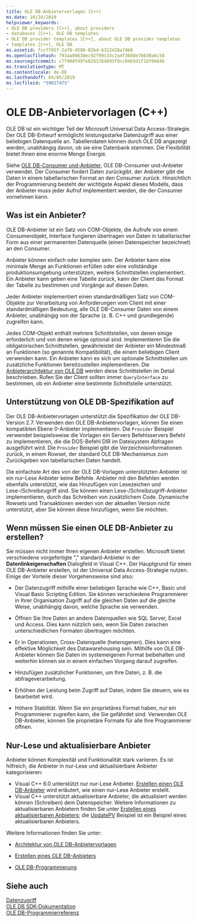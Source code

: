```yaml
---
title: OLE DB-Anbietervorlagen (C++)
ms.date: 10/24/2018
helpviewer_keywords:
- OLE DB providers [C++], about providers
- databases [C++], OLE DB templates
- OLE DB provider templates [C++], about OLE DB provider templates
- templates [C++], OLE DB
ms.assetid: fccff85f-2af8-4500-82bd-6312d28a74b8
ms.openlocfilehash: 793aa08630ec92f99c33c2a4f3688e78630a6c58
ms.sourcegitcommit: c7f90df497e6261764893f9cc04b5d1f1bf0b64b
ms.translationtype: MT
ms.contentlocale: de-DE
ms.lasthandoff: 04/05/2019
ms.locfileid: "59027475"
---
```

# <a name="ole-db-provider-templates-c"></a>OLE DB-Anbietervorlagen (C++)

OLE DB ist ein wichtiger Teil der Microsoft Universal Data Access-Strategie. Der OLE DB-Entwurf ermöglicht leistungsstarke Datenzugriff aus einer beliebigen Datenquelle an. Tabellendaten können durch OLE DB angezeigt werden, unabhängig davon, ob sie eine Datenbank stammen. Die Flexibilität bietet Ihnen eine enorme Menge Energie.

Siehe [OLE DB-Consumer und-Anbieter](../../data/oledb/ole-db-consumers-and-providers.md), OLE DB-Consumer und-Anbieter verwendet. Der Consumer fordert Daten zurückgibt. der Anbieter gibt die Daten in einem tabellarischen Format an den Consumer zurück. Hinsichtlich der Programmierung besteht der wichtigste Aspekt dieses Modells, dass der Anbieter muss jeder Aufruf implementiert werden, die der Consumer vornehmen kann.

## <a name="what-is-a-provider"></a>Was ist ein Anbieter?

OLE DB-Anbieter ist ein Satz von COM-Objekte, die Aufrufe von einem Consumerobjekt, Interface fungieren übertragen von Daten in tabellarischer Form aus einer permanenten Datenquelle (einen Datenspeicher bezeichnet) an den Consumer.

Anbieter können einfach oder komplex sein. Der Anbieter kann eine minimale Menge an Funktionen erfüllen oder eine vollständige produktionsumgebung unterstützen, weitere Schnittstellen implementiert. Ein Anbieter kann geben eine Tabelle zurück, kann der Client das Format der Tabelle zu bestimmen und Vorgänge auf diesen Daten.

Jeder Anbieter implementiert einen standardmäßigen Satz von COM-Objekte zur Verarbeitung von Anforderungen vom Client mit einer standardmäßigen Bedeutung, alle OLE DB-Consumer Daten von einem Anbieter, unabhängig von der Sprache (z. B. C++ und grundlegende) zugreifen kann.

Jedes COM-Objekt enthält mehrere Schnittstellen, von denen einige erforderlich und von denen einige optional sind. Implementieren Sie die obligatorischen Schnittstellen, gewährleistet der Anbieter ein Mindestmaß an Funktionen (so genannte Kompatibilität), die einem beliebigen Client verwenden kann. Ein Anbieter kann es sich um optionale Schnittstellen um zusätzliche Funktionen bereitzustellen implementieren. Die [Anbieterarchitektur von OLE DB](../../data/oledb/ole-db-provider-template-architecture.md) werden diese Schnittstellen im Detail beschrieben. Rufen Sie der Client sollten immer `QueryInterface` zu bestimmen, ob ein Anbieter eine bestimmte Schnittstelle unterstützt.

## <a name="ole-db-specification-level-support"></a>Unterstützung von OLE DB-Spezifikation auf

Der OLE DB-Anbietervorlagen unterstützt die Spezifikation der OLE DB-Version 2.7. Verwenden den OLE DB-Anbietervorlagen, können Sie einen kompatiblen Ebene 0-Anbieter implementieren. Die `Provider` Beispiel verwendet beispielsweise die Vorlagen ein Servers Befehlsservers Befehl zu implementieren, die die DOS-Befehl DIR im Dateisystem Abfragen ausgeführt wird. Die `Provider` Beispiel gibt die Verzeichnisinformationen zurück, in einem Rowset, der standard OLE DB-Mechanismus zum Zurückgeben von tabellarischen Daten handelt.

Die einfachste Art des von der OLE DB-Vorlagen unterstützten Anbieter ist ein nur-Lese Anbieter keine Befehle. Anbieter mit den Befehlen werden ebenfalls unterstützt, wie das Hinzufügen von Lesezeichen und Lese-/Schreibzugriff sind. Sie können einen Lese-/Schreibzugriff-Anbieter implementieren, durch das Schreiben von zusätzlichem Code. Dynamische Rowsets und Transaktionen werden von der aktuellen Version nicht unterstützt, aber Sie können diese hinzufügen, wenn Sie möchten.

## <a name="when-do-you-need-to-create-an-ole-db-provider"></a>Wenn müssen Sie einen OLE DB-Anbieter zu erstellen?

Sie müssen nicht immer Ihren eigenen Anbieter erstellen. Microsoft bietet verschiedene vorgefertigte "," standard-Anbieter in der **Datenlinkeigenschaften** Dialogfeld in Visual C++. Der Hauptgrund für einen OLE DB-Anbieter erstellen, ist der Universal Data Access-Strategie nutzen. Einige der Vorteile dieser Vorgehensweise sind also:

- Der Datenzugriff mithilfe einer beliebigen Sprache wie C++, Basic und Visual Basic Scripting Edition. Sie können verschiedene Programmierer in Ihrer Organisation Zugriff auf die gleichen Daten auf die gleiche Weise, unabhängig davon, welche Sprache sie verwenden.

- Öffnen Sie Ihre Daten an andere Datenquellen wie SQL Server, Excel und Access. Dies kann nützlich sein, wenn Sie Daten zwischen unterschiedlichen Formaten übertragen möchten.

- Er in Operationen, Cross-Datenquelle (heterogenen). Dies kann eine effektive Möglichkeit des Datawarehousing sein. Mithilfe von OLE DB-Anbieter können Sie Daten im systemeigenen Format beibehalten und weiterhin können sie in einem einfachen Vorgang darauf zugreifen.

- Hinzufügen zusätzlicher Funktionen, um Ihre Daten, z. B. die abfrageverarbeitung.

- Erhöhen der Leistung beim Zugriff auf Daten, indem Sie steuern, wie es bearbeitet wird.

- Höhere Stabilität. Wenn Sie ein proprietäres Format haben, nur ein Programmierer zugreifen kann, die Sie gefährdet sind. Verwenden OLE DB-Anbieter, können Sie proprietäre Formate für alle Ihre Programmierer öffnen.

## <a name="read-only-and-updatable-providers"></a>Nur-Lese und aktualisierbare Anbieter

Anbieter können Komplexität und Funktionalität stark variieren. Es ist hilfreich, die Anbieter in nur-Lese und aktualisierbare Anbieter kategorisieren:

- Visual C++ 6.0 unterstützt nur nur-Lese Anbieter. [Erstellen einen OLE DB-Anbieter](../../data/oledb/creating-an-ole-db-provider.md) wird erläutert, wie einen nur-Lese Anbieter erstellt.
- Visual C++ unterstützt aktualisierbare Anbieter, die aktualisiert werden können (Schreiben) dem Datenspeicher. Weitere Informationen zu aktualisierbaren Anbietern finden Sie unter [Erstellen eines aktualisierbaren Anbieters](../../data/oledb/creating-an-updatable-provider.md); die [UpdatePV](https://github.com/Microsoft/VCSamples/tree/master/VC2010Samples/ATL/OLEDB/Provider/UPDATEPV) Beispiel ist ein Beispiel eines aktualisierbaren Anbieters.

Weitere Informationen finden Sie unter:

- [Architektur von OLE DB-Anbietervorlagen](../../data/oledb/ole-db-provider-template-architecture.md)

- [Erstellen eines OLE DB-Anbieters](../../data/oledb/creating-an-ole-db-provider.md)

- [OLE DB-Programmierung](../../data/oledb/ole-db-programming.md)

## <a name="see-also"></a>Siehe auch

[Datenzugriff](../data-access-in-cpp.md)<br/>
[OLE DB SDK-Dokumentation](/previous-versions/windows/desktop/ms722784(v=vs.85))<br/>
[OLE DB-Programmierreferenz](/sql/connect/oledb/ole-db/oledb-driver-for-sql-server-programming)<br/>
